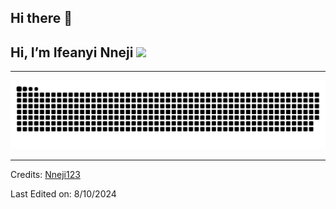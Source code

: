 ## Hi there 👋

<!--
**Karina1014/Karina1014** is a ✨ _special_ ✨ repository because its `README.md` (this file) appears on your GitHub profile.

Here are some ideas to get you started:

- 🔭 I’m currently working on ...
- 🌱 I’m currently learning ...
- 👯 I’m looking to collaborate on ...
- 🤔 I’m looking for help with ...
- 💬 Ask me about ...
- 📫 How to reach me: ...
- 😄 Pronouns: ...
- ⚡ Fun fact: ...
-->
## Hi, I’m Ifeanyi Nneji <img src = "https://raw.githubusercontent.com/MartinHeinz/MartinHeinz/master/wave.gif" width = 30px> 


----

<p align="center">
  <img  src="https://raw.githubusercontent.com/Elanza-48/Elanza-48/main/resources/img/github-contribution-grid-snake.svg"
    alt="example" />
</p>

-----
Credits: [Nneji123](https://github.com/Nneji123)

Last Edited on: 8/10/2024
